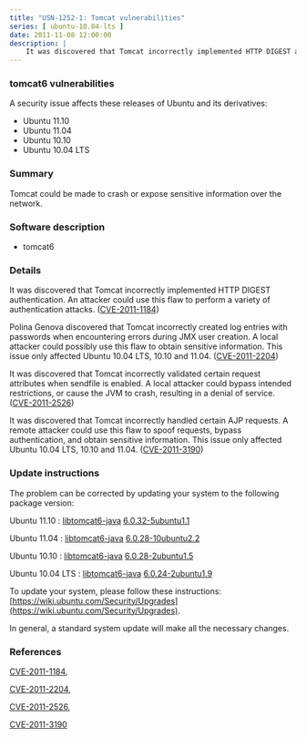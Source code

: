 ```yaml
---
title: "USN-1252-1: Tomcat vulnerabilities"
series: [ ubuntu-10.04-lts ]
date: 2011-11-08 12:00:00
description: |
    It was discovered that Tomcat incorrectly implemented HTTP DIGEST authentication. An attacker could use this flaw to perform a variety of authentication attacks. ([CVE-2011-1184](http://people.ubuntu.com/~ubuntu-security/cve/CVE-2011-1184))
--- 
```

 
### tomcat6 vulnerabilities

A security issue affects these releases of Ubuntu and its derivatives:

* Ubuntu 11.10
* Ubuntu 11.04
* Ubuntu 10.10
* Ubuntu 10.04 LTS

### Summary

Tomcat could be made to crash or expose sensitive information over the network.

### Software description

* tomcat6 

### Details

It was discovered that Tomcat incorrectly implemented HTTP DIGEST authentication. An attacker could use this flaw to perform a variety of authentication attacks. ([CVE-2011-1184](http://people.ubuntu.com/~ubuntu-security/cve/CVE-2011-1184))

Polina Genova discovered that Tomcat incorrectly created log entries with passwords when encountering errors during JMX user creation. A local attacker could possibly use this flaw to obtain sensitive information. This issue only affected Ubuntu 10.04 LTS, 10.10 and 11.04. ([CVE-2011-2204](http://people.ubuntu.com/~ubuntu-security/cve/CVE-2011-2204))

It was discovered that Tomcat incorrectly validated certain request attributes when sendfile is enabled. A local attacker could bypass intended restrictions, or cause the JVM to crash, resulting in a denial of service. ([CVE-2011-2526](http://people.ubuntu.com/~ubuntu-security/cve/CVE-2011-2526))

It was discovered that Tomcat incorrectly handled certain AJP requests. A remote attacker could use this flaw to spoof requests, bypass authentication, and obtain sensitive information. This issue only affected Ubuntu 10.04 LTS, 10.10 and 11.04. ([CVE-2011-3190](http://people.ubuntu.com/~ubuntu-security/cve/CVE-2011-3190)) 

### Update instructions

The problem can be corrected by updating your system to the following package version:

Ubuntu 11.10
 : [libtomcat6-java](https://launchpad.net/ubuntu/+source/tomcat6) <span> [6.0.32-5ubuntu1.1](https://launchpad.net/ubuntu/+source/tomcat6/6.0.32-5ubuntu1.1) </span> 

Ubuntu 11.04
 : [libtomcat6-java](https://launchpad.net/ubuntu/+source/tomcat6) <span> [6.0.28-10ubuntu2.2](https://launchpad.net/ubuntu/+source/tomcat6/6.0.28-10ubuntu2.2) </span> 

Ubuntu 10.10
 : [libtomcat6-java](https://launchpad.net/ubuntu/+source/tomcat6) <span> [6.0.28-2ubuntu1.5](https://launchpad.net/ubuntu/+source/tomcat6/6.0.28-2ubuntu1.5) </span> 

Ubuntu 10.04 LTS
 : [libtomcat6-java](https://launchpad.net/ubuntu/+source/tomcat6) <span> [6.0.24-2ubuntu1.9](https://launchpad.net/ubuntu/+source/tomcat6/6.0.24-2ubuntu1.9) </span> 

To update your system, please follow these instructions: [https://wiki.ubuntu.com/Security/Upgrades](https://wiki.ubuntu.com/Security/Upgrades).

In general, a standard system update will make all the necessary changes. 

### References

 [CVE-2011-1184](http://people.ubuntu.com/~ubuntu-security/cve/CVE-2011-1184), 

 [CVE-2011-2204](http://people.ubuntu.com/~ubuntu-security/cve/CVE-2011-2204), 

 [CVE-2011-2526](http://people.ubuntu.com/~ubuntu-security/cve/CVE-2011-2526), 

 [CVE-2011-3190](http://people.ubuntu.com/~ubuntu-security/cve/CVE-2011-3190)
 
